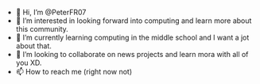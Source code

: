 - 👋 Hi, I’m @PeterFR07
- 👀 I’m interested in looking forward into computing and learn more about this community.
- 🌱 I’m currently learning computing in the middle school and I want a jot about that.
- 💞️ I’m looking to collaborate on news projects and learn mora with all of you XD.
- 📫 How to reach me (right now not)

<!---
PeterFR07/PeterFR07 is a ✨ special ✨ repository because its `README.md` (this file) appears on your GitHub profile.
You can click the Preview link to take a look at your changes.
--->
